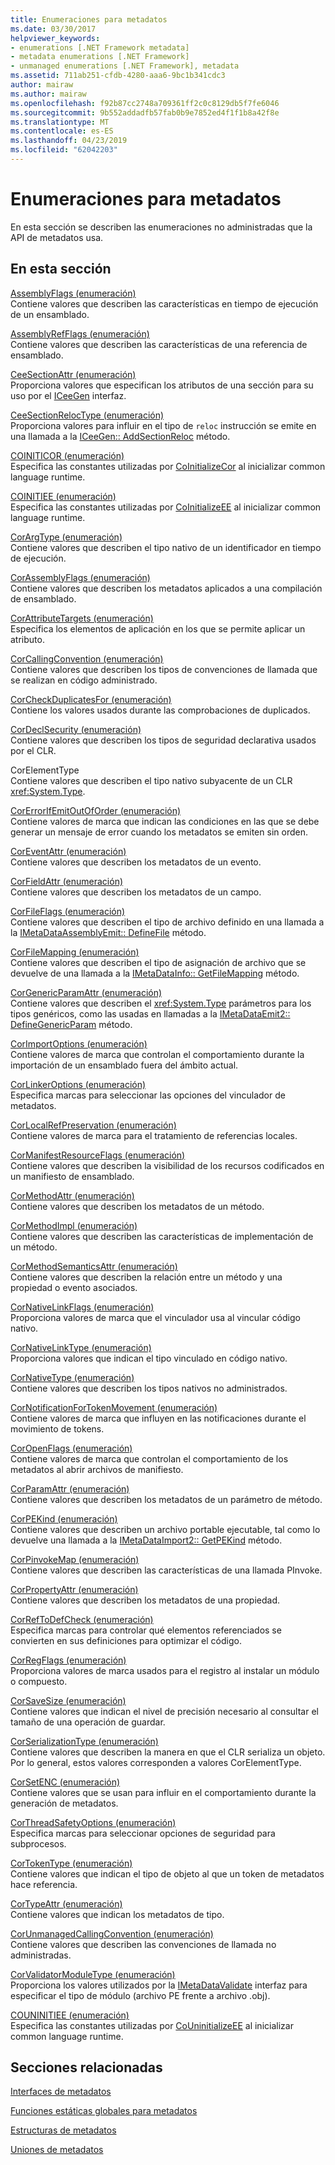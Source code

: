```yaml
---
title: Enumeraciones para metadatos
ms.date: 03/30/2017
helpviewer_keywords:
- enumerations [.NET Framework metadata]
- metadata enumerations [.NET Framework]
- unmanaged enumerations [.NET Framework], metadata
ms.assetid: 711ab251-cfdb-4280-aaa6-9bc1b341cdc3
author: mairaw
ms.author: mairaw
ms.openlocfilehash: f92b87cc2748a709361ff2c0c8129db5f7fe6046
ms.sourcegitcommit: 9b552addadfb57fab0b9e7852ed4f1f1b8a42f8e
ms.translationtype: MT
ms.contentlocale: es-ES
ms.lasthandoff: 04/23/2019
ms.locfileid: "62042203"
---
```

# <a name="metadata-enumerations"></a>Enumeraciones para metadatos
En esta sección se describen las enumeraciones no administradas que la API de metadatos usa.  
  
## <a name="in-this-section"></a>En esta sección  
 [AssemblyFlags (enumeración)](../../../../docs/framework/unmanaged-api/metadata/assemblyflags-enumeration.md)  
 Contiene valores que describen las características en tiempo de ejecución de un ensamblado.  
  
 [AssemblyRefFlags (enumeración)](../../../../docs/framework/unmanaged-api/metadata/assemblyrefflags-enumeration.md)  
 Contiene valores que describen las características de una referencia de ensamblado.  
  
 [CeeSectionAttr (enumeración)](../../../../docs/framework/unmanaged-api/metadata/ceesectionattr-enumeration.md)  
 Proporciona valores que especifican los atributos de una sección para su uso por el [ICeeGen](../../../../docs/framework/unmanaged-api/metadata/iceegen-interface.md) interfaz.  
  
 [CeeSectionRelocType (enumeración)](../../../../docs/framework/unmanaged-api/metadata/ceesectionreloctype-enumeration.md)  
 Proporciona valores para influir en el tipo de `reloc` instrucción se emite en una llamada a la [ICeeGen:: AddSectionReloc](../../../../docs/framework/unmanaged-api/metadata/iceegen-addsectionreloc-method.md) método.  
  
 [COINITICOR (enumeración)](../../../../docs/framework/unmanaged-api/metadata/coiniticor-enumeration.md)  
 Especifica las constantes utilizadas por [CoInitializeCor](../../../../docs/framework/unmanaged-api/hosting/coinitializecor-function.md) al inicializar common language runtime.  
  
 [COINITIEE (enumeración)](../../../../docs/framework/unmanaged-api/metadata/coinitiee-enumeration.md)  
 Especifica las constantes utilizadas por [CoInitializeEE](../../../../docs/framework/unmanaged-api/hosting/coinitializeee-function.md) al inicializar common language runtime.  
  
 [CorArgType (enumeración)](../../../../docs/framework/unmanaged-api/metadata/corargtype-enumeration.md)  
 Contiene valores que describen el tipo nativo de un identificador en tiempo de ejecución.  
  
 [CorAssemblyFlags (enumeración)](../../../../docs/framework/unmanaged-api/metadata/corassemblyflags-enumeration.md)  
 Contiene valores que describen los metadatos aplicados a una compilación de ensamblado.  
  
 [CorAttributeTargets (enumeración)](../../../../docs/framework/unmanaged-api/metadata/corattributetargets-enumeration.md)  
 Especifica los elementos de aplicación en los que se permite aplicar un atributo.  
  
 [CorCallingConvention (enumeración)](../../../../docs/framework/unmanaged-api/metadata/corcallingconvention-enumeration.md)  
 Contiene valores que describen los tipos de convenciones de llamada que se realizan en código administrado.  
  
 [CorCheckDuplicatesFor (enumeración)](../../../../docs/framework/unmanaged-api/metadata/corcheckduplicatesfor-enumeration.md)  
 Contiene los valores usados durante las comprobaciones de duplicados.  
  
 [CorDeclSecurity (enumeración)](../../../../docs/framework/unmanaged-api/metadata/cordeclsecurity-enumeration.md)  
 Contiene valores que describen los tipos de seguridad declarativa usados por el CLR.  
  
 CorElementType  
 Contiene valores que describen el tipo nativo subyacente de un CLR <xref:System.Type>.  
  
 [CorErrorIfEmitOutOfOrder (enumeración)](../../../../docs/framework/unmanaged-api/metadata/corerrorifemitoutoforder-enumeration.md)  
 Contiene valores de marca que indican las condiciones en las que se debe generar un mensaje de error cuando los metadatos se emiten sin orden.  
  
 [CorEventAttr (enumeración)](../../../../docs/framework/unmanaged-api/metadata/coreventattr-enumeration.md)  
 Contiene valores que describen los metadatos de un evento.  
  
 [CorFieldAttr (enumeración)](../../../../docs/framework/unmanaged-api/metadata/corfieldattr-enumeration.md)  
 Contiene valores que describen los metadatos de un campo.  
  
 [CorFileFlags (enumeración)](../../../../docs/framework/unmanaged-api/metadata/corfileflags-enumeration.md)  
 Contiene valores que describen el tipo de archivo definido en una llamada a la [IMetaDataAssemblyEmit:: DefineFile](../../../../docs/framework/unmanaged-api/metadata/imetadataassemblyemit-definefile-method.md) método.  
  
 [CorFileMapping (enumeración)](../../../../docs/framework/unmanaged-api/metadata/corfilemapping-enumeration.md)  
 Contiene valores que describen el tipo de asignación de archivo que se devuelve de una llamada a la [IMetaDataInfo:: GetFileMapping](../../../../docs/framework/unmanaged-api/metadata/imetadatainfo-getfilemapping-method.md) método.  
  
 [CorGenericParamAttr (enumeración)](../../../../docs/framework/unmanaged-api/metadata/corgenericparamattr-enumeration.md)  
 Contiene valores que describen el <xref:System.Type> parámetros para los tipos genéricos, como las usadas en llamadas a la [IMetaDataEmit2:: DefineGenericParam](../../../../docs/framework/unmanaged-api/metadata/imetadataemit2-definegenericparam-method.md) método.  
  
 [CorImportOptions (enumeración)](../../../../docs/framework/unmanaged-api/metadata/corimportoptions-enumeration.md)  
 Contiene valores de marca que controlan el comportamiento durante la importación de un ensamblado fuera del ámbito actual.  
  
 [CorLinkerOptions (enumeración)](../../../../docs/framework/unmanaged-api/metadata/corlinkeroptions-enumeration.md)  
 Especifica marcas para seleccionar las opciones del vinculador de metadatos.  
  
 [CorLocalRefPreservation (enumeración)](../../../../docs/framework/unmanaged-api/metadata/corlocalrefpreservation-enumeration.md)  
 Contiene valores de marca para el tratamiento de referencias locales.  
  
 [CorManifestResourceFlags (enumeración)](../../../../docs/framework/unmanaged-api/metadata/cormanifestresourceflags-enumeration.md)  
 Contiene valores que describen la visibilidad de los recursos codificados en un manifiesto de ensamblado.  
  
 [CorMethodAttr (enumeración)](../../../../docs/framework/unmanaged-api/metadata/cormethodattr-enumeration.md)  
 Contiene valores que describen los metadatos de un método.  
  
 [CorMethodImpl (enumeración)](../../../../docs/framework/unmanaged-api/metadata/cormethodimpl-enumeration.md)  
 Contiene valores que describen las características de implementación de un método.  
  
 [CorMethodSemanticsAttr (enumeración)](../../../../docs/framework/unmanaged-api/metadata/cormethodsemanticsattr-enumeration.md)  
 Contiene valores que describen la relación entre un método y una propiedad o evento asociados.  
  
 [CorNativeLinkFlags (enumeración)](../../../../docs/framework/unmanaged-api/metadata/cornativelinkflags-enumeration.md)  
 Proporciona valores de marca que el vinculador usa al vincular código nativo.  
  
 [CorNativeLinkType (enumeración)](../../../../docs/framework/unmanaged-api/metadata/cornativelinktype-enumeration.md)  
 Proporciona valores que indican el tipo vinculado en código nativo.  
  
 [CorNativeType (enumeración)](../../../../docs/framework/unmanaged-api/metadata/cornativetype-enumeration.md)  
 Contiene valores que describen los tipos nativos no administrados.  
  
 [CorNotificationForTokenMovement (enumeración)](../../../../docs/framework/unmanaged-api/metadata/cornotificationfortokenmovement-enumeration.md)  
 Contiene valores de marca que influyen en las notificaciones durante el movimiento de tokens.  
  
 [CorOpenFlags (enumeración)](../../../../docs/framework/unmanaged-api/metadata/coropenflags-enumeration.md)  
 Contiene valores de marca que controlan el comportamiento de los metadatos al abrir archivos de manifiesto.  
  
 [CorParamAttr (enumeración)](../../../../docs/framework/unmanaged-api/metadata/corparamattr-enumeration.md)  
 Contiene valores que describen los metadatos de un parámetro de método.  
  
 [CorPEKind (enumeración)](../../../../docs/framework/unmanaged-api/metadata/corpekind-enumeration.md)  
 Contiene valores que describen un archivo portable ejecutable, tal como lo devuelve una llamada a la [IMetaDataImport2:: GetPEKind](../../../../docs/framework/unmanaged-api/metadata/imetadataimport2-getpekind-method.md) método.  
  
 [CorPinvokeMap (enumeración)](../../../../docs/framework/unmanaged-api/metadata/corpinvokemap-enumeration.md)  
 Contiene valores que describen las características de una llamada PInvoke.  
  
 [CorPropertyAttr (enumeración)](../../../../docs/framework/unmanaged-api/metadata/corpropertyattr-enumeration.md)  
 Contiene valores que describen los metadatos de una propiedad.  
  
 [CorRefToDefCheck (enumeración)](../../../../docs/framework/unmanaged-api/metadata/correftodefcheck-enumeration.md)  
 Especifica marcas para controlar qué elementos referenciados se convierten en sus definiciones para optimizar el código.  
  
 [CorRegFlags (enumeración)](../../../../docs/framework/unmanaged-api/metadata/corregflags-enumeration.md)  
 Proporciona valores de marca usados para el registro al instalar un módulo o compuesto.  
  
 [CorSaveSize (enumeración)](../../../../docs/framework/unmanaged-api/metadata/corsavesize-enumeration.md)  
 Contiene valores que indican el nivel de precisión necesario al consultar el tamaño de una operación de guardar.  
  
 [CorSerializationType (enumeración)](../../../../docs/framework/unmanaged-api/metadata/corserializationtype-enumeration.md)  
 Contiene valores que describen la manera en que el CLR serializa un objeto. Por lo general, estos valores corresponden a valores CorElementType.  
  
 [CorSetENC (enumeración)](../../../../docs/framework/unmanaged-api/metadata/corsetenc-enumeration.md)  
 Contiene valores que se usan para influir en el comportamiento durante la generación de metadatos.  
  
 [CorThreadSafetyOptions (enumeración)](../../../../docs/framework/unmanaged-api/metadata/corthreadsafetyoptions-enumeration.md)  
 Especifica marcas para seleccionar opciones de seguridad para subprocesos.  
  
 [CorTokenType (enumeración)](../../../../docs/framework/unmanaged-api/metadata/cortokentype-enumeration.md)  
 Contiene valores que indican el tipo de objeto al que un token de metadatos hace referencia.  
  
 [CorTypeAttr (enumeración)](../../../../docs/framework/unmanaged-api/metadata/cortypeattr-enumeration.md)  
 Contiene valores que indican los metadatos de tipo.  
  
 [CorUnmanagedCallingConvention (enumeración)](../../../../docs/framework/unmanaged-api/metadata/corunmanagedcallingconvention-enumeration.md)  
 Contiene valores que describen las convenciones de llamada no administradas.  
  
 [CorValidatorModuleType (enumeración)](../../../../docs/framework/unmanaged-api/metadata/corvalidatormoduletype-enumeration.md)  
 Proporciona los valores utilizados por la [IMetaDataValidate](../../../../docs/framework/unmanaged-api/metadata/imetadatavalidate-interface.md) interfaz para especificar el tipo de módulo (archivo PE frente a archivo .obj).  
  
 [COUNINITIEE (enumeración)](../../../../docs/framework/unmanaged-api/metadata/couninitiee-enumeration.md)  
 Especifica las constantes utilizadas por [CoUninitializeEE](../../../../docs/framework/unmanaged-api/hosting/couninitializeee-function.md) al inicializar common language runtime.  
  
## <a name="related-sections"></a>Secciones relacionadas  
 [Interfaces de metadatos](../../../../docs/framework/unmanaged-api/metadata/metadata-interfaces.md)  
  
 [Funciones estáticas globales para metadatos](../../../../docs/framework/unmanaged-api/metadata/metadata-global-static-functions.md)  
  
 [Estructuras de metadatos](../../../../docs/framework/unmanaged-api/metadata/metadata-structures.md)  
  
 [Uniones de metadatos](../../../../docs/framework/unmanaged-api/metadata/metadata-unions.md)
